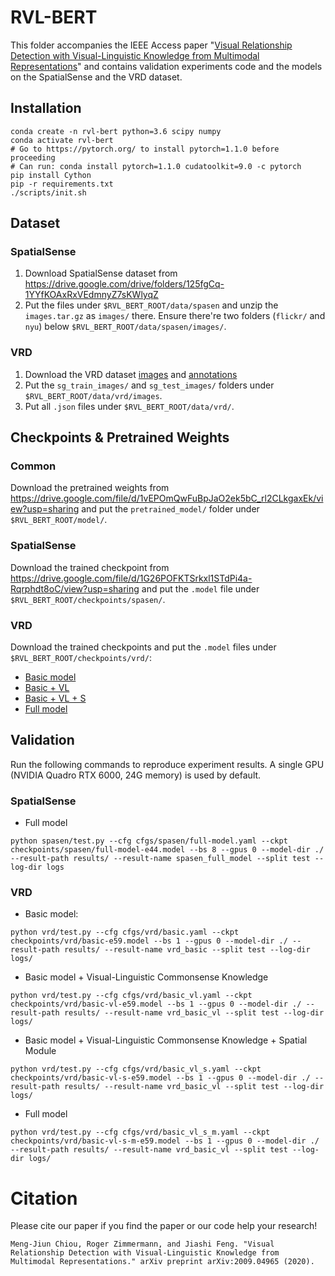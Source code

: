 # RVL-BERT
This folder accompanies the IEEE Access paper "[Visual Relationship Detection with Visual-Linguistic Knowledge from Multimodal Representations](https://arxiv.org/abs/2009.04965)" and contains validation experiments code and the models on the SpatialSense and the VRD dataset.


## Installation
```
conda create -n rvl-bert python=3.6 scipy numpy
conda activate rvl-bert
# Go to https://pytorch.org/ to install pytorch=1.1.0 before proceeding
# Can run: conda install pytorch=1.1.0 cudatoolkit=9.0 -c pytorch
pip install Cython
pip -r requirements.txt
./scripts/init.sh
```


## Dataset
### SpatialSense
1. Download SpatialSense dataset from https://drive.google.com/drive/folders/125fgCq-1YYfKOAxRxVEdmnyZ7sKWlyqZ 
2. Put the files under `$RVL_BERT_ROOT/data/spasen` and unzip the `images.tar.gz` as `images/` there. Ensure there're two folders (`flickr/` and `nyu`) below `$RVL_BERT_ROOT/data/spasen/images/`.

### VRD
1. Download the VRD dataset [images](http://imagenet.stanford.edu/internal/jcjohns/scene_graphs/sg_dataset.zip) and [annotations](https://drive.google.com/file/d/16hU27W3T5Df7sPmioE-jPdJAlpMS3V3x/view?usp=sharing)
2. Put the `sg_train_images/` and `sg_test_images/` folders under `$RVL_BERT_ROOT/data/vrd/images`.
3. Put all `.json` files under `$RVL_BERT_ROOT/data/vrd/`.


## Checkpoints & Pretrained Weights
### Common
Download the pretrained weights from https://drive.google.com/file/d/1vEPOmQwFuBpJaO2ek5bC_rl2CLkgaxEk/view?usp=sharing and put the `pretrained_model/` folder under `$RVL_BERT_ROOT/model/`.

### SpatialSense
Download the trained checkpoint from https://drive.google.com/file/d/1G26POFKTSrkxl1STdPi4a-Rqrphdt8oC/view?usp=sharing and put the `.model` file under `$RVL_BERT_ROOT/checkpoints/spasen/`.

### VRD
Download the trained checkpoints and put the `.model` files under `$RVL_BERT_ROOT/checkpoints/vrd/`:
- [Basic model](https://drive.google.com/file/d/1mx8aDVGm4HoGp5zcCmCziLJbJxC93WhH/view?usp=sharing)
- [Basic + VL](https://drive.google.com/file/d/10d1Ghf2LsjwPLxfaJcheKbz7DMpZrru5/view?usp=sharing)
- [Basic + VL + S](https://drive.google.com/file/d/1NQImpyp5Ddi66SUSs9TH2r1NO0uLU8Yh/view?usp=sharing)
- [Full model](https://drive.google.com/file/d/1G_QnD3hI-M8O0-k1PqvdP9oBul7thCze/view?usp=sharing)


## Validation
Run the following commands to reproduce experiment results. A single GPU (NVIDIA Quadro RTX 6000, 24G memory) is used by default.

### SpatialSense
- Full model
```
python spasen/test.py --cfg cfgs/spasen/full-model.yaml --ckpt checkpoints/spasen/full-model-e44.model --bs 8 --gpus 0 --model-dir ./ --result-path results/ --result-name spasen_full_model --split test --log-dir logs
```

### VRD
- Basic model: 
```
python vrd/test.py --cfg cfgs/vrd/basic.yaml --ckpt checkpoints/vrd/basic-e59.model --bs 1 --gpus 0 --model-dir ./ --result-path results/ --result-name vrd_basic --split test --log-dir logs/
```

- Basic model + Visual-Linguistic Commonsense Knowledge
```
python vrd/test.py --cfg cfgs/vrd/basic_vl.yaml --ckpt checkpoints/vrd/basic-vl-e59.model --bs 1 --gpus 0 --model-dir ./ --result-path results/ --result-name vrd_basic_vl --split test --log-dir logs/
```

- Basic model + Visual-Linguistic Commonsense Knowledge + Spatial Module
```
python vrd/test.py --cfg cfgs/vrd/basic_vl_s.yaml --ckpt checkpoints/vrd/basic-vl-s-e59.model --bs 1 --gpus 0 --model-dir ./ --result-path results/ --result-name vrd_basic_vl --split test --log-dir logs/
```

- Full model
```
python vrd/test.py --cfg cfgs/vrd/basic_vl_s_m.yaml --ckpt checkpoints/vrd/basic-vl-s-m-e59.model --bs 1 --gpus 0 --model-dir ./ --result-path results/ --result-name vrd_basic_vl --split test --log-dir logs/
```

# Citation
Please cite our paper if you find the paper or our code help your research!
```
Meng-Jiun Chiou, Roger Zimmermann, and Jiashi Feng. "Visual Relationship Detection with Visual-Linguistic Knowledge from Multimodal Representations." arXiv preprint arXiv:2009.04965 (2020).
```
